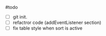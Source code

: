#todo

- [ ] git init.
- [ ] refactror code (addEventListener section)
- [ ] fix table style when sort is active
